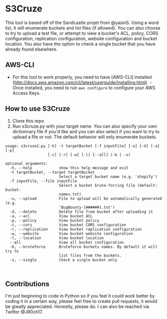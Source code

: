 # S3Cruze
This tool is based off of the Sandcastle projet from @yasinS. Using a word list, it will enumerate buckets and list files (if allowed). You can also choose to try to upload a test file, or attempt to view a bucket's ACL, policy, CORS configuration, replication configuration, website configuration and bucket location. You also have the option to check a single bucket that you have already found elsewhere. 



## AWS-CLI
- For this tool to work properly, you need to have [AWS-CLI] installed (http://docs.aws.amazon.com/cli/latest/userguide/installing.html). - Once installed, you need to run `aws configure` to configure your AWS Access Keys.



## How to use S3Cruze
1. Clone this repo
2. Run s3cruze.py with your target name. You can also specify your own dictionnary file if you'd like and you can also select if you want to try to upload a file or not. The default behavior will only enumerate buckets.

```
usage: s3cruze2.py [-h] -t targetBucket [-f inputFile] [-u] [-d] [-a] [-p]
                   [-c] [-r] [-w] [-l] [--all] (-b | -s)

optional arguments:
  -h, --help            show this help message and exit
  -t targetBucket, --target targetBucket
                        Select a target bucket name (e.g. 'shopify')
  -f inputFile, --file inputFile
                        Select a bucket brute-forcing file (default: bucket-
                        names.txt)
  -u, --upload          File to upload will be automatically generated (e.g.
                        'BugBounty-[######].txt')
  -d, --delete          Delete file from bucket after uploading it
  -a, --acl             View bucket ACL
  -p, --policy          View bucket policy
  -c, --cors            View bucket CORS configuration
  -r, --replication     View bucket replication configuration
  -w, --website         View bucket website configuration
  -l, --location        View bucket location
  --all                 View all bucket configuration
  -b, --bruteforce      Bruteforce buckets names. By default it will try to
                        list files from the buckets.
  -s, --single          Check a single bucket only

  
```



## Contributions
I'm just beginning to code in Python so if you feel it could work better by coding it in a certain way, please feel free to create pull requests, it would be greatly appreciated. Honestly, please do. I can also be reached via Twitter @JR0ch17.
